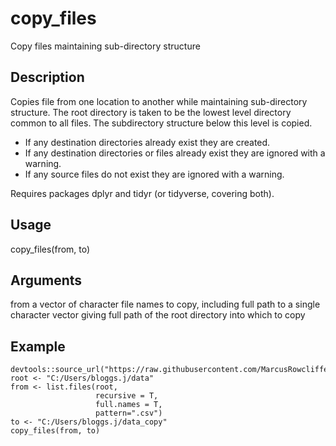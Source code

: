 # copy_files
Copy files maintaining sub-directory structure

## Description
Copies file from one location to another while maintaining sub-directory structure. The root directory is taken to be the lowest level directory common to all files. The subdirectory structure below this level is copied. 
 - If any destination directories already exist they are created.
 - If any destination directories or files already exist they are ignored with a warning.
 - If any source files do not exist they are ignored with a warning.

Requires packages dplyr and tidyr (or tidyverse, covering both).

## Usage
copy_files(from, to)

## Arguments
from  a vector of character file names to copy, including full path 
to  a single character vector giving full path of the root directory into which to copy

## Example
    devtools::source_url("https://raw.githubusercontent.com/MarcusRowcliffe/copy_files/main/copy_files.R")
    root <- "C:/Users/bloggs.j/data"
    from <- list.files(root, 
                       recursive = T, 
                       full.names = T, 
                       pattern=".csv")
    to <- "C:/Users/bloggs.j/data_copy"
    copy_files(from, to)


